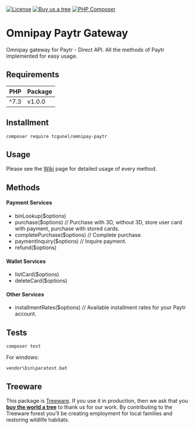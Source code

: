 [![License](https://poser.pugx.org/tcgunel/omnipay-paytr/license)](https://packagist.org/packages/tcgunel/omnipay-paytr)
[![Buy us a tree](https://img.shields.io/badge/Treeware-%F0%9F%8C%B3-lightgreen)](https://plant.treeware.earth/tcgunel/omnipay-paytr)
[![PHP Composer](https://github.com/tcgunel/omnipay-paytr/actions/workflows/tests.yml/badge.svg)](https://github.com/tcgunel/omnipay-paytr/actions/workflows/tests.yml)

# Omnipay Paytr Gateway
Omnipay gateway for Paytr - Direct API. All the methods of Paytr implemented for easy usage.

## Requirements
| PHP    | Package |
|--------|---------|
| ^7.3   | v1.0.0  |

## Installment

```
composer require tcgunel/omnipay-paytr
```

## Usage

Please see the [Wiki](https://github.com/tcgunel/omnipay-paytr/wiki) page for detailed usage of every method.

## Methods
#### Payment Services

* binLookup($options)
* purchase($options) // Purchase with 3D, without 3D, store user card with payment, purchase with stored cards.
* completePurchase($options) // Complete purchase.
* paymentInquiry($options) // Inquire payment.
* refund($options)

#### Wallet Services

* listCard($options)
* deleteCard($options)

#### Other Services

* installmentRates($options) // Available installment rates for your Paytr account.


## Tests
```
composer test
```
For windows:
```
vendor\bin\paratest.bat
```

## Treeware

This package is [Treeware](https://treeware.earth). If you use it in production, then we ask that you [**buy the world a tree**](https://plant.treeware.earth/tcgunel/omnipay-paytr) to thank us for our work. By contributing to the Treeware forest you’ll be creating employment for local families and restoring wildlife habitats.
